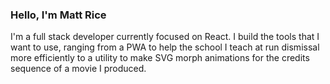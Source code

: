 ### Hello, I'm Matt Rice
I'm a full stack developer currently focused on React. I build the tools that I want to use, ranging from a PWA to help the school I teach at run dismissal more efficiently to a utility to make SVG morph animations for the credits sequence of a movie I produced.
